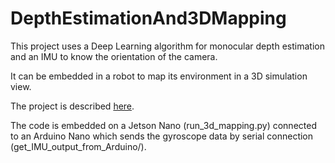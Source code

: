# DepthEstimationAnd3DMapping

This project uses a Deep Learning algorithm for monocular depth estimation and an IMU to know the orientation of the camera.

It can be embedded in a robot to map its environment in a 3D simulation view.

The project is described [here](https://apiquet.com/2021/04/09/depth-estimation-and-3d-mapping/).

The code is embedded on a Jetson Nano (run_3d_mapping.py) connected to an Arduino Nano which sends the gyroscope data by serial connection (get_IMU_output_from_Arduino/).
